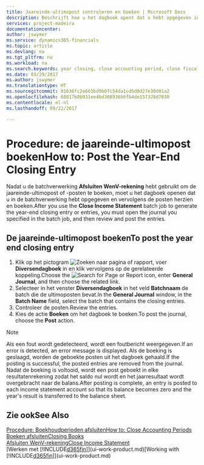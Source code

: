 ```yaml
---
title: Jaareinde-ultimopost controleren en boeken | Microsoft Docs
description: Beschrijft hoe u het dagboek opent dat u hebt opgegeven in de batchverwerking Afsluiten WenV-rekening en vervolgens de jaareinde-ultimopost controleert en boekt.
services: project-madeira
documentationcenter: 
author: jswymer
ms.service: dynamics365-financials
ms.topic: article
ms.devlang: na
ms.tgt_pltfrm: na
ms.workload: na
ms.search.keywords: year closing, close accounting period, close fiscal year, bank account detailed trial balance
ms.date: 03/29/2017
ms.author: jswymer
ms.translationtype: HT
ms.sourcegitcommit: 81636fc2e661bd9b07c54da1cd5d0d27e30d01a2
ms.openlocfilehash: 68017b8b031ee4bd368936b6fb4de157328d7030
ms.contentlocale: nl-nl
ms.lasthandoff: 09/22/2017

---
```

# <a name="how-to-post-the-year-end-closing-entry"></a><span data-ttu-id="df69f-103">Procedure: de jaareinde-ultimopost boeken</span><span class="sxs-lookup"><span data-stu-id="df69f-103">How to: Post the Year-End Closing Entry</span></span>
<span data-ttu-id="df69f-104">Nadat u de batchverwerking **Afsluiten WenV-rekening** hebt gebruikt om de jaareinde-ultimopost of -posten te boeken, moet u het dagboek openen dat u in de batchverwerking hebt opgegeven en vervolgens de posten herzien en boeken.</span><span class="sxs-lookup"><span data-stu-id="df69f-104">After you use the **Close Income Statement** batch job to generate the year-end closing entry or entries, you must open the journal you specified in the batch job, and then review and post the entries.</span></span>

## <a name="to-post-the-year-end-closing-entry"></a><span data-ttu-id="df69f-105">De jaareinde-ultimopost boeken</span><span class="sxs-lookup"><span data-stu-id="df69f-105">To post the year end closing entry</span></span>
1. <span data-ttu-id="df69f-106">Klik op het pictogram ![Zoeken naar pagina of rapport](media/ui-search/search_small.png "pictogram Zoeken naar pagina of rapport"), voer **Diversendagboek** in en klik vervolgens op de gerelateerde koppeling.</span><span class="sxs-lookup"><span data-stu-id="df69f-106">Choose the ![Search for Page or Report](media/ui-search/search_small.png "Search for Page or Report icon") icon, enter **General Journal**, and then choose the related link.</span></span>
2. <span data-ttu-id="df69f-107">Selecteer in het venster **Diversendagboek** in het veld **Batchnaam** de batch die de ultimoposten bevat.</span><span class="sxs-lookup"><span data-stu-id="df69f-107">In the **General Journal** window, in the **Batch Name** field, select the batch that contains the closing entries.</span></span>
3. <span data-ttu-id="df69f-108">Controleer de posten.</span><span class="sxs-lookup"><span data-stu-id="df69f-108">Review the entries.</span></span>
4. <span data-ttu-id="df69f-109">Kies de actie **Boeken** om het dagboek te boeken.</span><span class="sxs-lookup"><span data-stu-id="df69f-109">To post the journal, choose the **Post** action.</span></span>

> [!NOTE]  
>   <span data-ttu-id="df69f-110">Als een fout wordt gedetecteerd, wordt een foutbericht weergegeven.</span><span class="sxs-lookup"><span data-stu-id="df69f-110">If an error is detected, an error message is displayed.</span></span> <span data-ttu-id="df69f-111">Als de boeking is geslaagd, worden de geboekte posten uit het dagboek gehaald.</span><span class="sxs-lookup"><span data-stu-id="df69f-111">If the posting is successful, the posted entries are removed from the journal.</span></span> <span data-ttu-id="df69f-112">Nadat de boeking is voltooid, wordt een post geboekt in elke resultatenrekening zodat het saldo nul wordt en het jaarresultaat wordt overgebracht naar de balans.</span><span class="sxs-lookup"><span data-stu-id="df69f-112">After posting is complete, an entry is posted to each income statement account so that its balance becomes zero and the year's result is transferred to the balance sheet.</span></span>

## <a name="see-also"></a><span data-ttu-id="df69f-113">Zie ook</span><span class="sxs-lookup"><span data-stu-id="df69f-113">See Also</span></span>
[<span data-ttu-id="df69f-114">Procedure: Boekhoudperioden afsluiten</span><span class="sxs-lookup"><span data-stu-id="df69f-114">How to: Close Accounting Periods</span></span>](year-close-account-periods.md)  
[<span data-ttu-id="df69f-115">Boeken afsluiten</span><span class="sxs-lookup"><span data-stu-id="df69f-115">Closing Books</span></span>](year-close-books.md)  
[<span data-ttu-id="df69f-116">Afsluiten WenV-rekening</span><span class="sxs-lookup"><span data-stu-id="df69f-116">Close Income Statement</span></span>](year-close-income-statement.md)  
<span data-ttu-id="df69f-117">[Werken met [!INCLUDE[d365fin](includes/d365fin_md.md)]](ui-work-product.md)</span><span class="sxs-lookup"><span data-stu-id="df69f-117">[Working with [!INCLUDE[d365fin](includes/d365fin_md.md)]](ui-work-product.md)</span></span>

